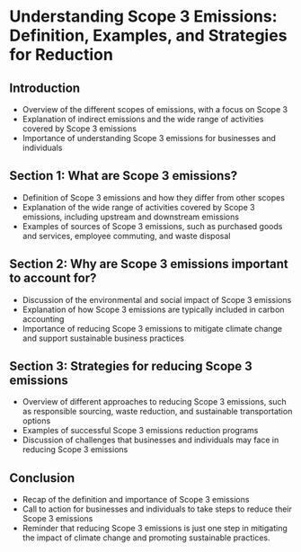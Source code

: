 # Understanding Scope 3 Emissions: Definition, Examples, and Strategies for Reduction

## Introduction

- Overview of the different scopes of emissions, with a focus on Scope 3
- Explanation of indirect emissions and the wide range of activities covered by Scope 3 emissions
- Importance of understanding Scope 3 emissions for businesses and individuals

## Section 1: What are Scope 3 emissions?

- Definition of Scope 3 emissions and how they differ from other scopes
- Explanation of the wide range of activities covered by Scope 3 emissions, including upstream and downstream emissions
- Examples of sources of Scope 3 emissions, such as purchased goods and services, employee commuting, and waste disposal

## Section 2: Why are Scope 3 emissions important to account for?

- Discussion of the environmental and social impact of Scope 3 emissions
- Explanation of how Scope 3 emissions are typically included in carbon accounting
- Importance of reducing Scope 3 emissions to mitigate climate change and support sustainable business practices

## Section 3: Strategies for reducing Scope 3 emissions

- Overview of different approaches to reducing Scope 3 emissions, such as responsible sourcing, waste reduction, and sustainable transportation options
- Examples of successful Scope 3 emissions reduction programs
- Discussion of challenges that businesses and individuals may face in reducing Scope 3 emissions

## Conclusion

- Recap of the definition and importance of Scope 3 emissions
- Call to action for businesses and individuals to take steps to reduce their Scope 3 emissions
- Reminder that reducing Scope 3 emissions is just one step in mitigating the impact of climate change and promoting sustainable practices.
